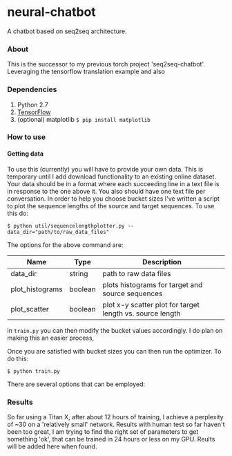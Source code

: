 # neural-chatbot
A chatbot based on seq2seq architecture.

### About

This is the successor to my previous torch project 'seq2seq-chatbot'. Leveraging the tensorflow translation example and also


### Dependencies

1. Python 2.7
2. [TensorFlow](https://www.tensorflow.org/versions/r0.8/get_started/os_setup.html)
3. (optional) matplotlib `$ pip install matplotlib`

### How to use

#### Getting data

To use this (currently) you will have to provide your own data. This is temporary until I add download functionality to an 
existing online dataset. Your data should be in a format where each succeeding line in a text file is in response to the one
above it. You also should have one text file per conversation. In order to help you choose bucket sizes I've written a script
to plot the sequence lengths of the source and target sequences. To use this do:

`$ python util/sequencelengthplotter.py --data_dir="path/to/raw_data_files"`

The options for the above command are:

|  Name | Type  | Description  |
|---|---|---|
| data_dir  | string  | path to raw data files  |
| plot_histograms  |  boolean | plots histograms for  target and source sequences |
| plot_scatter  | boolean  |  plot x-y scatter plot for target length vs. source length |

in `train.py` you can then modify the bucket values accordingly. I do plan on making this an easier process,

Once you are satisfied with bucket sizes you can then run the optimizer. To do this:

`$ python train.py`

There are several options that can be employed:



### Results

So far using a Titan X, after about 12 hours of training, I achieve a perplexity of ~30 on a 'relatively small' network. 
Results with human test so far haven't been too great, I am trying to find the right set of parameters to get something 'ok', 
that can be trained in 24 hours or less on my GPU. Reults will be added here when found.
